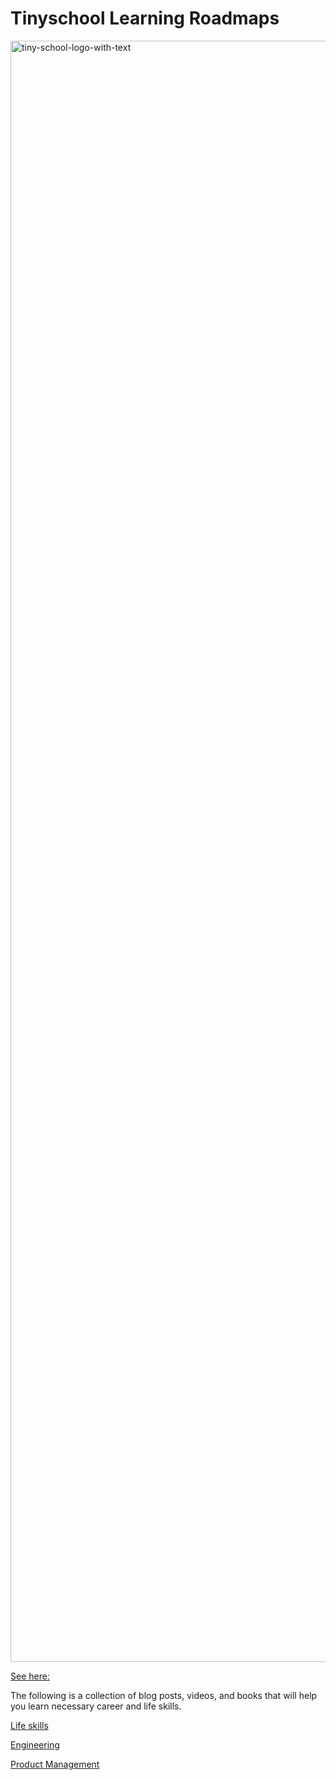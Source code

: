 # Tinyschool Learning Roadmaps

<img width="2594" alt="tiny-school-logo-with-text" src="https://user-images.githubusercontent.com/10363633/130611001-e9bfb56a-d4a0-495c-aef0-dd30ffcbb32f.png">

[See here:](https://tinyschool.github.io/tinyschool/)

The following is a collection of blog posts, videos, and books that will help you learn necessary career and life skills.

[Life skills](https://tinyschool.github.io/tinyschool/lifeskills/)

[Engineering](https://tinyschool.github.io/tinyschool/engineering/)

[Product Management](https://tinyschool.github.io/tinyschool/product-management/)
